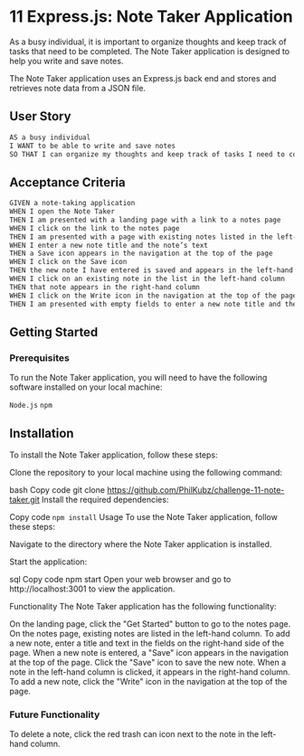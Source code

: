 # 11 Express.js: Note Taker Application

As a busy individual, it is important to organize thoughts and keep track of tasks that need to be completed. The Note Taker application is designed to help you write and save notes.

The Note Taker application uses an Express.js back end and stores and retrieves note data from a JSON file.

## User Story

```md
AS a busy individual
I WANT to be able to write and save notes
SO THAT I can organize my thoughts and keep track of tasks I need to complete
```

## Acceptance Criteria

```md
GIVEN a note-taking application
WHEN I open the Note Taker
THEN I am presented with a landing page with a link to a notes page
WHEN I click on the link to the notes page
THEN I am presented with a page with existing notes listed in the left-hand column, plus empty fields to enter a new note title and the note’s text in the right-hand column
WHEN I enter a new note title and the note’s text
THEN a Save icon appears in the navigation at the top of the page
WHEN I click on the Save icon
THEN the new note I have entered is saved and appears in the left-hand column with the other existing notes
WHEN I click on an existing note in the list in the left-hand column
THEN that note appears in the right-hand column
WHEN I click on the Write icon in the navigation at the top of the page
THEN I am presented with empty fields to enter a new note title and the note’s text in the right-hand column
```



## Getting Started
### Prerequisites
To run the Note Taker application, you will need to have the following software installed on your local machine:

`Node.js`
`npm`
## Installation
To install the Note Taker application, follow these steps:

Clone the repository to your local machine using the following command:

bash
Copy code
git clone https://github.com/PhilKubz/challenge-11-note-taker.git
Install the required dependencies:

Copy code
`npm install`
Usage
To use the Note Taker application, follow these steps:

Navigate to the directory where the Note Taker application is installed.

Start the application:

sql
Copy code
npm start
Open your web browser and go to http://localhost:3001 to view the application.

Functionality
The Note Taker application has the following functionality:

On the landing page, click the "Get Started" button to go to the notes page.
On the notes page, existing notes are listed in the left-hand column.
To add a new note, enter a title and text in the fields on the right-hand side of the page.
When a new note is entered, a "Save" icon appears in the navigation at the top of the page.
Click the "Save" icon to save the new note.
When a note in the left-hand column is clicked, it appears in the right-hand column.
To add a new note, click the "Write" icon in the navigation at the top of the page.

### Future Functionality
To delete a note, click the red trash can icon next to the note in the left-hand column.
